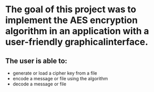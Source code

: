 # The goal of this project was to implement the AES encryption algorithm in an application with a user-friendly graphicalinterface.
## The user is able to:
- generate or load a cipher key from a file
- encode a message or file using the algorithm
- decode a message or file

